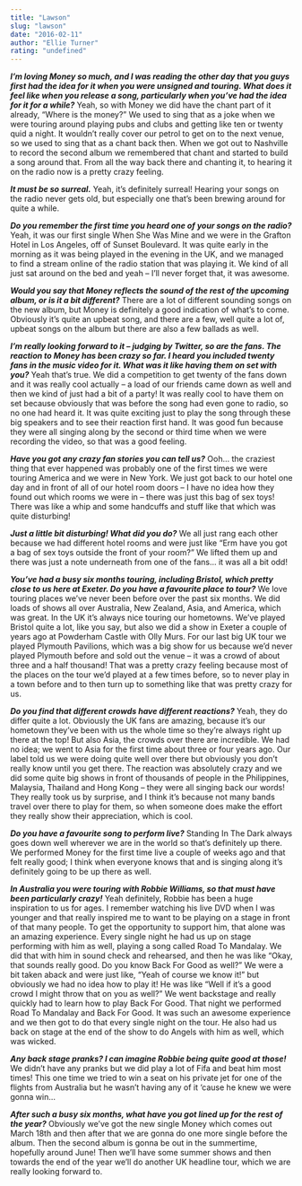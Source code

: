 ```yaml
---
title: "Lawson"
slug: "lawson"
date: "2016-02-11"
author: "Ellie Turner"
rating: "undefined"
---
```


**_I’m loving Money so much, and I was reading the other day that you guys first had the idea for it when you were unsigned and touring. What does it feel like when you release a song, particularly when you’ve had the idea for it for a while?_** Yeah, so with Money we did have the chant part of it already, “Where is the money?” We used to sing that as a joke when we were touring around playing pubs and clubs and getting like ten or twenty quid a night. It wouldn’t really cover our petrol to get on to the next venue, so we used to sing that as a chant back then. When we got out to Nashville to record the second album we remembered that chant and started to build a song around that. From all the way back there and chanting it, to hearing it on the radio now is a pretty crazy feeling.

**_It must be so surreal._** Yeah, it’s definitely surreal! Hearing your songs on the radio never gets old, but especially one that’s been brewing around for quite a while.

**_Do you remember the first time you heard one of your songs on the radio?_** Yeah, it was our first single When She Was Mine and we were in the Grafton Hotel in Los Angeles, off of Sunset Boulevard. It was quite early in the morning as it was being played in the evening in the UK, and we managed to find a stream online of the radio station that was playing it. We kind of all just sat around on the bed and yeah – I’ll never forget that, it was awesome.

**_Would you say that Money reflects the sound of the rest of the upcoming album, or is it a bit different?_** There are a lot of different sounding songs on the new album, but Money is definitely a good indication of what’s to come. Obviously it’s quite an upbeat song, and there are a few, well quite a lot of, upbeat songs on the album but there are also a few ballads as well.

**_I’m really looking forward to it – judging by Twitter, so are the fans. The reaction to Money has been crazy so far. I heard you included twenty fans in the music video for it. What was it like having them on set with you?_** Yeah that’s true. We did a competition to get twenty of the fans down and it was really cool actually – a load of our friends came down as well and then we kind of just had a bit of a party! It was really cool to have them on set because obviously that was before the song had even gone to radio, so no one had heard it. It was quite exciting just to play the song through these big speakers and to see their reaction first hand. It was good fun because they were all singing along by the second or third time when we were recording the video, so that was a good feeling.

**_Have you got any crazy fan stories you can tell us?_** Ooh… the craziest thing that ever happened was probably one of the first times we were touring America and we were in New York. We just got back to our hotel one day and in front of all of our hotel room doors – I have no idea how they found out which rooms we were in – there was just this bag of sex toys! There was like a whip and some handcuffs and stuff like that which was quite disturbing!

**_Just a little bit disturbing! What did you do?_** We all just rang each other because we had different hotel rooms and were just like “Erm have you got a bag of sex toys outside the front of your room?” We lifted them up and there was just a note underneath from one of the fans… it was all a bit odd!

**_You’ve had a busy six months touring, including Bristol, which pretty close to us here at Exeter. Do you have a favourite place to tour?_** We love touring places we’ve never been before over the past six months. We did loads of shows all over Australia, New Zealand, Asia, and America, which was great. In the UK it’s always nice touring our hometowns. We’ve played Bristol quite a lot, like you say, but also we did a show in Exeter a couple of years ago at Powderham Castle with Olly Murs. For our last big UK tour we played Plymouth Pavilions, which was a big show for us because we’d never played Plymouth before and sold out the venue – it was a crowd of about three and a half thousand! That was a pretty crazy feeling because most of the places on the tour we’d played at a few times before, so to never play in a town before and to then turn up to something like that was pretty crazy for us.

**_Do you find that different crowds have different reactions?_** Yeah, they do differ quite a lot. Obviously the UK fans are amazing, because it’s our hometown they’ve been with us the whole time so they’re always right up there at the top! But also Asia, the crowds over there are incredible. We had no idea; we went to Asia for the first time about three or four years ago. Our label told us we were doing quite well over there but obviously you don’t really know until you get there. The reaction was absolutely crazy and we did some quite big shows in front of thousands of people in the Philippines, Malaysia, Thailand and Hong Kong – they were all singing back our words! They really took us by surprise, and I think it’s because not many bands travel over there to play for them, so when someone does make the effort they really show their appreciation, which is cool.

**_Do you have a favourite song to perform live?_** Standing In The Dark always goes down well wherever we are in the world so that’s definitely up there. We performed Money for the first time live a couple of weeks ago and that felt really good; I think when everyone knows that and is singing along it’s definitely going to be up there as well.

**_In Australia you were touring with Robbie Williams, so that must have been particularly crazy!_** Yeah definitely, Robbie has been a huge inspiration to us for ages. I remember watching his live DVD when I was younger and that really inspired me to want to be playing on a stage in front of that many people. To get the opportunity to support him, that alone was an amazing experience. Every single night he had us up on stage performing with him as well, playing a song called Road To Mandalay. We did that with him in sound check and rehearsed, and then he was like “Okay, that sounds really good. Do you know Back For Good as well?” We were a bit taken aback and were just like, “Yeah of course we know it!” but obviously we had no idea how to play it! He was like “Well if it’s a good crowd I might throw that on you as well?” We went backstage and really quickly had to learn how to play Back For Good. That night we performed Road To Mandalay and Back For Good. It was such an awesome experience and we then got to do that every single night on the tour. He also had us back on stage at the end of the show to do Angels with him as well, which was wicked.

**_Any back stage pranks? I can imagine Robbie being quite good at those!_** We didn’t have any pranks but we did play a lot of Fifa and beat him most times! This one time we tried to win a seat on his private jet for one of the flights from Australia but he wasn’t having any of it ‘cause he knew we were gonna win…

**_After such a busy six months, what have you got lined up for the rest of the year?_** Obviously we’ve got the new single Money which comes out March 18th and then after that we are gonna do one more single before the album. Then the second album is gonna be out in the summertime, hopefully around June! Then we’ll have some summer shows and then towards the end of the year we’ll do another UK headline tour, which we are really looking forward to.

